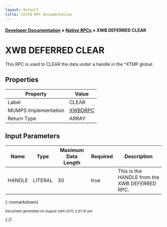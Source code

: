 ```yaml
---
layout: default
title: VISTA RPC Documentation
---
```


#### [Developer Documentation](../index) &#187; [Native RPCs](TableOfContents) &#187; XWB DEFERRED CLEAR<br/>
# XWB DEFERRED CLEAR

This RPC is used to CLEAR the data under a handle in the ^XTMP global.

## Properties

Property | Value
--- | ---
Label | CLEAR
MUMPS Implementation | [XWBDRPC](http://code.osehra.org/dox/Routine_XWBDRPC_source.html)
Return Type | ARRAY


## Input Parameters

Name | Type | Maximum Data Length | Required | Description
--- | --- | --- | --- | ---
HANDLE | LITERAL | 30 | true | This is the HANDLE from the XWB DEFERRED RPC.



{::nomarkdown} <br/><p style="font-size: 11px">Document generated on August 24th 2017, 2:57:41 pm</p>{:/}